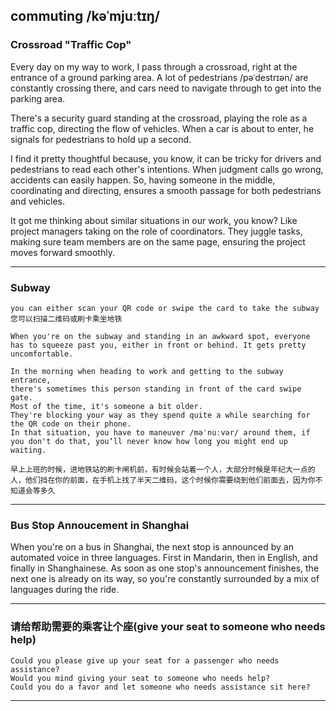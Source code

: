 ## commuting /kəˈmjuːtɪŋ/

### Crossroad "Traffic Cop"

Every day on my way to work, I pass through a crossroad, right at the entrance of a ground parking area. 
A lot of pedestrians /pəˈdestrɪən/ are constantly crossing there, and cars need to navigate through to 
get into the parking area.

There's a security guard standing at the crossroad, playing the role as a traffic cop,
directing the flow of vehicles. 
When a car is about to enter, he signals for pedestrians to hold up a second. 

I find it pretty thoughtful because, you know, it can be tricky for drivers and pedestrians to read each other's intentions. 
When judgment calls go wrong, accidents can easily happen. 
So, having someone in the middle, coordinating and directing, ensures a smooth passage for both pedestrians and vehicles.

It got me thinking about similar situations in our work, you know? 
Like project managers taking on the role of coordinators. 
They juggle tasks, making sure team members are on the same page, ensuring the project moves forward smoothly.

<hr>

### Subway

```
you can either scan your QR code or swipe the card to take the subway
您可以扫描二维码或刷卡乘坐地铁

When you're on the subway and standing in an awkward spot, everyone has to squeeze past you, either in front or behind. It gets pretty uncomfortable.

In the morning when heading to work and getting to the subway entrance, 
there's sometimes this person standing in front of the card swipe gate. 
Most of the time, it's someone a bit older. 
They're blocking your way as they spend quite a while searching for the QR code on their phone. 
In that situation, you have to maneuver /məˈnuːvər/ around them, if you don't do that, you‘ll never know how long you might end up waiting.

早上上班的时候，进地铁站的刷卡闸机前，有时候会站着一个人，大部分时候是年纪大一点的人，他们挡在你的前面，在手机上找了半天二维码，这个时候你需要绕到他们前面去，因为你不知道会等多久
```

<hr>

### Bus Stop Annoucement in Shanghai

When you're on a bus in Shanghai, the next stop is announced by an automated voice in three languages.
First in Mandarin, then in English, and finally in Shanghainese. 
As soon as one stop's announcement finishes, the next one is already on its way, so you're constantly surrounded by a mix of languages during the ride.

<hr>

### 请给帮助需要的乘客让个座(give your seat to someone who needs help)
```
Could you please give up your seat for a passenger who needs assistance?
Would you mind giving your seat to someone who needs help?
Could you do a favor and let someone who needs assistance sit here?
```
<hr>



